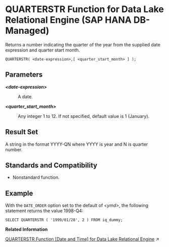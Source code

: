<!-- loiob6d0deaed8aa424a88f56de678b77b77 -->

# QUARTERSTR Function for Data Lake Relational Engine \(SAP HANA DB-Managed\)

Returns a number indicating the quarter of the year from the supplied date expression and quarter start month.



```
QUARTERSTR( <date-expression>,[ <quarter_start_month> ] );
```



<a name="loiob6d0deaed8aa424a88f56de678b77b77__section_dcy_ln5_vrb"/>

## Parameters


<dl>
<dt><b>

*<date-expression\>*

</b></dt>
<dd>

A date.



</dd><dt><b>

*<quarter\_start\_month\>*

</b></dt>
<dd>

Any integer 1 to 12. If not specified, default value is 1 \(January\).



</dd>
</dl>



<a name="loiob6d0deaed8aa424a88f56de678b77b77__section_mvn_mn5_vrb"/>

## Result Set

A string in the format YYYY-QN where YYYY is year and N is quarter number.



<a name="loiob6d0deaed8aa424a88f56de678b77b77__section_w2b_nn5_vrb"/>

## Standards and Compatibility

-   Nonstandard function.



<a name="loiob6d0deaed8aa424a88f56de678b77b77__section_p2s_nn5_vrb"/>

## Example

With the `DATE_ORDER` option set to the default of *<ymd\>*, the following statement returns the value 1998-Q4:

```
SELECT QUARTERSTR ( '1999/01/28', 2 ) FROM iq_dummy;
```

**Related Information**  


[QUARTERSTR Function \[Date and Time\] for Data Lake Relational Engine](https://help.sap.com/viewer/19b3964099384f178ad08f2d348232a9/2023_4_QRC/en-US/8fbd6b73408a49d1aa5c88d99954bf7c.html "Returns a number indicating the quarter of the year from the supplied date expression and quarter start month.") :arrow_upper_right:

